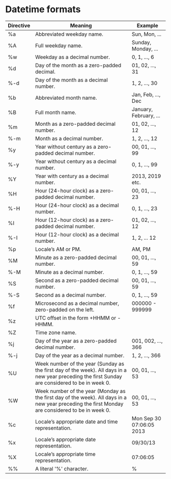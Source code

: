 # Datetime formats

| Directive | Meaning                                                                                                                                          | Example                  |
|-----------|--------------------------------------------------------------------------------------------------------------------------------------------------|--------------------------|
| %a        | Abbreviated weekday name.                                                                                                                        | Sun, Mon, ...            |
| %A        | Full weekday name.                                                                                                                               | Sunday, Monday, ...      |
| %w        | Weekday as a decimal number.                                                                                                                     | 0, 1, ..., 6             |
| %d        | Day of the month as a zero-padded decimal.                                                                                                       | 01, 02, ..., 31          |
| %-d       | Day of the month as a decimal number.                                                                                                            | 1, 2, ..., 30            |
| %b        | Abbreviated month name.                                                                                                                          | Jan, Feb, ..., Dec       |
| %B        | Full month name.                                                                                                                                 | January, February, ...   |
| %m        | Month as a zero-padded decimal number.                                                                                                           | 01, 02, ..., 12          |
| %-m       | Month as a decimal number.                                                                                                                       | 1, 2, ..., 12            |
| %y        | Year without century as a zero-padded decimal number.                                                                                            | 00, 01, ..., 99          |
| %-y       | Year without century as a decimal number.                                                                                                        | 0, 1, ..., 99            |
| %Y        | Year with century as a decimal number.                                                                                                           | 2013, 2019 etc.          |
| %H        | Hour (24-hour clock) as a zero-padded decimal number.                                                                                            | 00, 01, ..., 23          |
| %-H       | Hour (24-hour clock) as a decimal number.                                                                                                        | 0, 1, ..., 23            |
| %I        | Hour (12-hour clock) as a zero-padded decimal number.                                                                                            | 01, 02, ..., 12          |
| %-I       | Hour (12-hour clock) as a decimal number.                                                                                                        | 1, 2, ... 12             |
| %p        | Locale’s AM or PM.                                                                                                                               | AM, PM                   |
| %M        | Minute as a zero-padded decimal number.                                                                                                          | 00, 01, ..., 59          |
| %-M       | Minute as a decimal number.                                                                                                                      | 0, 1, ..., 59            |
| %S        | Second as a zero-padded decimal number.                                                                                                          | 00, 01, ..., 59          |
| %-S       | Second as a decimal number.                                                                                                                      | 0, 1, ..., 59            |
| %f        | Microsecond as a decimal number, zero-padded on the left.                                                                                        | 000000 - 999999          |
| %z        | UTC offset in the form +HHMM or -HHMM.                                                                                                           |                          |
| %Z        | Time zone name.                                                                                                                                  |                          |
| %j        | Day of the year as a zero-padded decimal number.                                                                                                 | 001, 002, ..., 366       |
| %-j       | Day of the year as a decimal number.                                                                                                             | 1, 2, ..., 366           |
| %U        | Week number of the year (Sunday as the first day of the week). All days in a new year preceding the first Sunday are considered to be in week 0. | 00, 01, ..., 53          |
| %W        | Week number of the year (Monday as the first day of the week). All days in a new year preceding the first Monday are considered to be in week 0. | 00, 01, ..., 53          |
| %c        | Locale’s appropriate date and time representation.                                                                                               | Mon Sep 30 07:06:05 2013 |
| %x        | Locale’s appropriate date representation.                                                                                                        | 09/30/13                 |
| %X        | Locale’s appropriate time representation.                                                                                                        | 07:06:05                 |
| %%        | A literal '%' character.                                                                                                                         | %                        |
